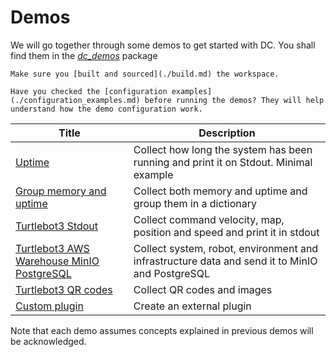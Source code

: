 # Demos

We will go together through some demos to get started with DC. You shall find them in the *[dc_demos](https://github.com/minipada/ros2_data_collection/tree/humble/dc_demos)* package

```admonish warning
Make sure you [built and sourced](./build.md) the workspace.
```

```admonish info
Have you checked the [configuration examples](./configuration_examples.md) before running the demos? They will help understand how the demo configuration work.
```

| Title                                                                       | Description                                                                                    |
| --------------------------------------------------------------------------- | ---------------------------------------------------------------------------------------------- |
| [Uptime](./demos/uptime_stdout.md)                                          | Collect how long the system has been running and print it on Stdout. Minimal example           |
| [Group memory and uptime](./demos/memory_uptime_stdout.md)                  | Collect both memory and uptime and group them in a dictionary                                  |
| [Turtlebot3 Stdout](./demos/tb3_stdout.md)                                  | Collect command velocity, map, position and speed and print it in stdout                       |
| [Turtlebot3 AWS Warehouse MinIO PostgreSQL](./demos/tb3_aws_minio_pgsql.md) | Collect system, robot, environment and infrastructure data and send it to MinIO and PostgreSQL |
| [Turtlebot3 QR codes](./demos/qrcodes_minio_pgsql.md)                       | Collect QR codes and images                                                                    |
| [Custom plugin](./demos/custom_stdout.md)                                   | Create an external plugin                                                                      |

Note that each demo assumes concepts explained in previous demos will be acknowledged.
